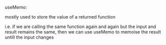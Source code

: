 useMemo:

mostly used to store the value of a returned function

i.e. if we are calling the same function again and again but the input and result remains the same,
then we can use useMemo to memoise the result untill the input changes